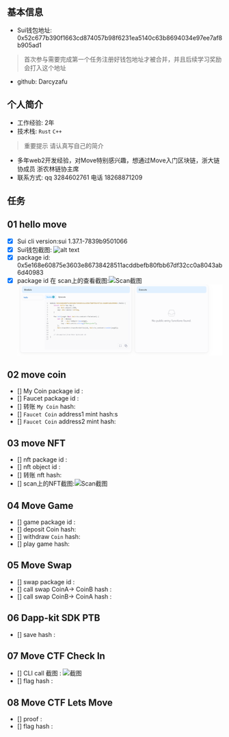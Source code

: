 ## 基本信息
- Sui钱包地址: 0x52c677b390f1663cd874057b98f6231ea5140c63b8694034e97ee7af8b905ad1
> 首次参与需要完成第一个任务注册好钱包地址才被合并，并且后续学习奖励会打入这个地址
- github: Darcyzafu

## 个人简介
- 工作经验: 2年
- 技术栈: `Rust` `C++`
> 重要提示 请认真写自己的简介
- 多年web2开发经验，对Move特别感兴趣，想通过Move入门区块链，浙大链协成员 浙农林链协主席
- 联系方式: qq 3284602761
             电话 18268871209 

## 任务

##   01 hello move  
- [x] Sui cli version:sui 1.37.1-7839b9501066
- [x] Sui钱包截图: ![![alt text](image.png)](./images/你的图片地址)
- [x] package id: 0x5e168e60875e3603e86738428511acddbefb80fbb67df32cc0a8043ab6d40983
- [x] package id 在 scan上的查看截图:![Scan截图](./images/你的图片地址)![alt text](e8466fd4812f11bf42364f16da315cf.png)

##   02 move coin
- [] My Coin package id : 
- [] Faucet package id : 
- [] 转账 `My Coin` hash:
- [] `Faucet Coin` address1 mint hash:s
- [] `Faucet Coin` address2 mint hash:

##   03 move NFT
- [] nft package id :
- [] nft object id : 
- [] 转账 nft  hash:
- [] scan上的NFT截图:![Scan截图](./images/你的图片地址)

##   04 Move Game
- [] game package id :
- [] deposit Coin hash:
- [] withdraw `Coin` hash:
- [] play game hash:

##   05 Move Swap
- [] swap package id :
- [] call swap CoinA-> CoinB  hash :
- [] call swap CoinB-> CoinA  hash :

##   06 Dapp-kit SDK PTB
- [] save hash :

##   07 Move CTF Check In
- [] CLI call 截图 : ![截图](./images/你的图片地址)
- [] flag hash :

##   08 Move CTF Lets Move
- [] proof : 
- [] flag hash :
